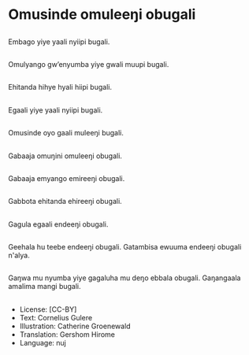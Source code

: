 # Omusinde omuleeŋi obugali

##
Embago yiye yaali
nyiipi bugali.

##
Omulyango
gw’enyumba yiye gwali
muupi bugali.

##
Ehitanda hihye hyali
hiipi bugali.

##
Egaali yiye yaali nyiipi
bugali.

##
Omusinde oyo gaali
muleeŋi bugali.

##
Gabaaja omuŋini
omuleeŋi obugali.

##
Gabaaja emyango
emireeŋi obugali.

##
Gabbota ehitanda
ehireeŋi obugali.

##
Gagula egaali
endeeŋi obugali.

##
Geehala hu teebe
endeeŋi obugali.
Gatambisa ewuuma
endeeŋi obugali n'alya.

##
Gaŋwa mu nyumba yiye
gagaluha mu deŋo
ebbala obugali.
Gaŋangaala amalima
mangi bugali.

##
* License: [CC-BY]
* Text: Cornelius Gulere
* Illustration: Catherine Groenewald
* Translation: Gershom Hirome
* Language: nuj
